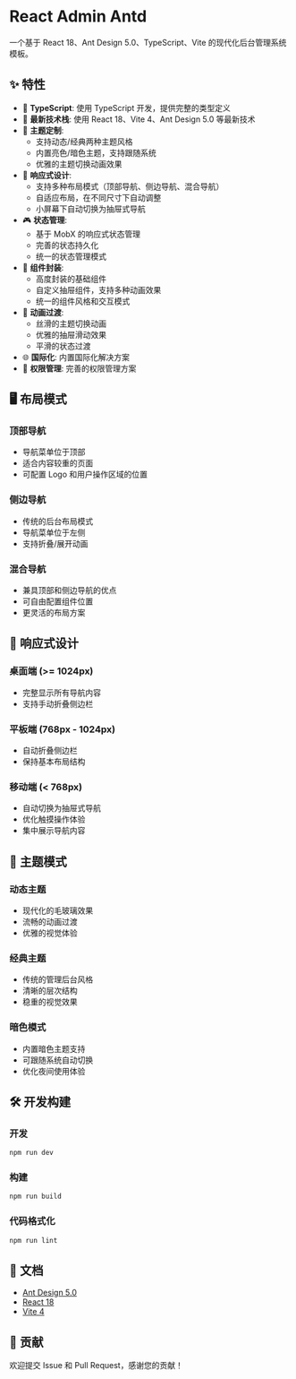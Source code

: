 # React Admin Antd

一个基于 React 18、Ant Design 5.0、TypeScript、Vite 的现代化后台管理系统模板。

## ✨ 特性

- 🎯 **TypeScript**: 使用 TypeScript 开发，提供完整的类型定义
- 🚀 **最新技术栈**: 使用 React 18、Vite 4、Ant Design 5.0 等最新技术
- 🎨 **主题定制**: 
  - 支持动态/经典两种主题风格
  - 内置亮色/暗色主题，支持跟随系统
  - 优雅的主题切换动画效果
- 📱 **响应式设计**: 
  - 支持多种布局模式（顶部导航、侧边导航、混合导航）
  - 自适应布局，在不同尺寸下自动调整
  - 小屏幕下自动切换为抽屉式导航
- 🎮 **状态管理**: 
  - 基于 MobX 的响应式状态管理
  - 完善的状态持久化
  - 统一的状态管理模式
- 🧩 **组件封装**: 
  - 高度封装的基础组件
  - 自定义抽屉组件，支持多种动画效果
  - 统一的组件风格和交互模式
- 🎪 **动画过渡**: 
  - 丝滑的主题切换动画
  - 优雅的抽屉滑动效果
  - 平滑的状态过渡
- 🌐 **国际化**: 内置国际化解决方案
- 🔐 **权限管理**: 完善的权限管理方案

## 🖥 布局模式

### 顶部导航
- 导航菜单位于顶部
- 适合内容较重的页面
- 可配置 Logo 和用户操作区域的位置

### 侧边导航
- 传统的后台布局模式
- 导航菜单位于左侧
- 支持折叠/展开动画

### 混合导航
- 兼具顶部和侧边导航的优点
- 可自由配置组件位置
- 更灵活的布局方案

## 🎨 响应式设计

### 桌面端 (>= 1024px)
- 完整显示所有导航内容
- 支持手动折叠侧边栏

### 平板端 (768px - 1024px)
- 自动折叠侧边栏
- 保持基本布局结构

### 移动端 (< 768px)
- 自动切换为抽屉式导航
- 优化触摸操作体验
- 集中展示导航内容

## 🎯 主题模式

### 动态主题
- 现代化的毛玻璃效果
- 流畅的动画过渡
- 优雅的视觉体验

### 经典主题
- 传统的管理后台风格
- 清晰的层次结构
- 稳重的视觉效果

### 暗色模式
- 内置暗色主题支持
- 可跟随系统自动切换
- 优化夜间使用体验

## 🛠 开发构建
### 开发
```bash
npm run dev
```

### 构建
```bash
npm run build
```

### 代码格式化
```bash
npm run lint
```

## 📝 文档

- [Ant Design 5.0](https://ant.design/docs/react/introduce-cn)
- [React 18](https://reactjs.org/blog/2022/03/29/react-v18.html)
- [Vite 4](https://vitejs.dev/guide/)

## 🤝 贡献

欢迎提交 Issue 和 Pull Request，感谢您的贡献！